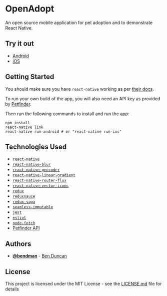 # OpenAdopt

An open source mobile application for pet adoption and to demonstrate React Native.

## Try it out

 - [Android](https://play.google.com/store/apps/details?id=com.openadopt)
 - [iOS](https://itunes.apple.com/us/app/open-adopt/id1208335615?ls=1&mt=8)

## Getting Started

You should make sure you have `react-native` working as per [their docs](https://facebook.github.io/react-native/docs/getting-started.html#content).

To run your own build of the app, you will also need an API key as provided by [Petfinder](https://www.petfinder.com/developers/api-docs).

Then run the following commands to install and run the app:

```
npm install
react-native link
react-native run-android # or "react-native run-ios"
```

## Technologies Used
 - [`react-native`](https://facebook.github.io/react-native/)
 - [`react-native-blur`](https://github.com/react-native-community/react-native-blur)
 - [`react-native-geocoder`](https://github.com/devfd/react-native-geocoder)
 - [`react-native-linear-gradient`](https://github.com/react-native-community/react-native-linear-gradient)
 - [`react-native-router-flux`](https://github.com/aksonov/react-native-router-flux)
 - [`react-native-vector-icons`](https://github.com/oblador/react-native-vector-icons)
 - [`redux`](http://redux.js.org/)
 - [`reduxsauce`](https://github.com/skellock/reduxsauce)
 - [`redux-saga`](https://redux-saga.github.io/redux-saga/)
 - [`seamless-immutable`](https://github.com/rtfeldman/seamless-immutable)
 - [`jest`](https://facebook.github.io/jest/)
 - [`eslint`](http://eslint.org/)
 - [`node-fetch`](https://github.com/bitinn/node-fetch)
 - [Petfinder API](https://www.petfinder.com/developers/api-docs)

## Authors

* **[@bendman](https://github.com/bendman)** - [Ben Duncan](http://benduncan.me/)

## License

This project is licensed under the MIT License - see the [LICENSE.md](LICENSE.md) file for details
